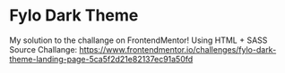 # Fylo Dark Theme
My solution to the challange on FrontendMentor!
Using HTML + SASS
Source Challange: https://www.frontendmentor.io/challenges/fylo-dark-theme-landing-page-5ca5f2d21e82137ec91a50fd 